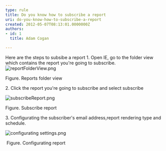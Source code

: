 ```yaml
---
type: rule
title: Do you know how to subscribe a report
uri: do-you-know-how-to-subscribe-a-report
created: 2012-05-07T08:13:01.0000000Z
authors:
- id: 1
  title: Adam Cogan

---
```


 Here are the steps to subsibe a report   ​1. Open IE, go to the folder view which contains the report you're going to subscribe.
![reportFolderView.png](/ReportingSolutions/RulesToBetterReportingSolutions/PublishingImages/reportFolderView.png)

Figure. Reports folder view




2. Click the report you're going to subscribe and select subscribe

![subscribeReport.png](/ReportingSolutions/RulesToBetterReportingSolutions/PublishingImages/subscribeReport.png) 

Figure. Subscribe report




3. Configurating the subscriber's email address,report rendering type and schedule.

![configurating settings.png](/ReportingSolutions/RulesToBetterReportingSolutions/PublishingImages/configurating%20settings.png) 

 Figure. Configurating report












